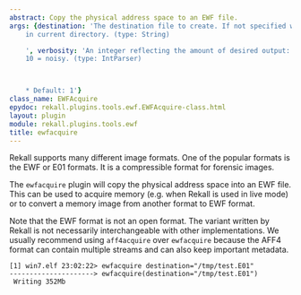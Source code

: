 ```yaml
---
abstract: Copy the physical address space to an EWF file.
args: {destination: 'The destination file to create. If not specified we write output.E01
    in current directory. (type: String)

    ', verbosity: 'An integer reflecting the amount of desired output: 0 = quiet,
    10 = noisy. (type: IntParser)



    * Default: 1'}
class_name: EWFAcquire
epydoc: rekall.plugins.tools.ewf.EWFAcquire-class.html
layout: plugin
module: rekall.plugins.tools.ewf
title: ewfacquire
---
```


Rekall supports many different image formats. One of the popular formats is the
EWF or E01 formats. It is a compressible format for forensic images.

The `ewfacquire` plugin will copy the physical address space into an EWF
file. This can be used to acquire memory (e.g. when Rekall is used in live mode)
or to convert a memory image from another format to EWF format.

Note that the EWF format is not an open format. The variant written by Rekall is
not necessarily interchangeable with other implementations. We usually recommend
using `aff4acquire` over `ewfacquire` because the AFF4 format can contain
multiple streams and can also keep important metadata.

```text
[1] win7.elf 23:02:22> ewfacquire destination="/tmp/test.E01"
---------------------> ewfacquire(destination="/tmp/test.E01")
 Writing 352Mb
```
